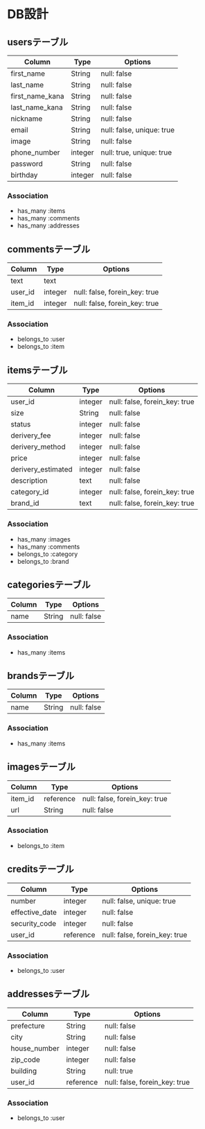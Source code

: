 # DB設計 


## usersテーブル 

|Column|Type|Options| 
|------|----|-------| 
|first_name|String|null: false| 
|last_name|String|null: false| 
|first_name_kana|String|null: false| 
|last_name_kana|String|null: false| 
|nickname|String|null: false| 
|email|String|null: false, unique: true| 
|image|String|null: false| 
|phone_number|integer|null: true, unique: true| 
|password|String|null: false| 
|birthday|integer|null: false| 

### Association 
- has_many :items 
- has_many :comments 
- has_many :addresses


## commentsテーブル 

|Column|Type|Options| 
|------|----|-------| 
|text|text| 
|user_id|integer|null: false, forein_key: true| 
|item_id|integer|null: false, forein_key: true| 

### Association 
- belongs_to :user 
- belongs_to :item 


## itemsテーブル 

|Column|Type|Options| 
|------|----|-------| 
|user_id|integer|null: false, forein_key: true| 
|size|String|null: false| 
|status|integer|null: false| 
|derivery_fee|integer|null: false| 
|derivery_method|integer|null: false| 
|price|integer|null: false| 
|derivery_estimated|integer|null: false| 
|description|text|null: false| 
|category_id|integer|null: false, forein_key: true| 
|brand_id|text|null: false, forein_key: true|

### Association 
- has_many :images 
- has_many :comments 
- belongs_to :category
- belongs_to :brand


## categoriesテーブル 

|Column|Type|Options| 
|------|----|-------| 
|name|String|null: false| 

### Association 
- has_many :items


## brandsテーブル 

|Column|Type|Options| 
|------|----|-------| 
|name|String|null: false| 

### Association 
- has_many :items


## imagesテーブル 

|Column|Type|Options| 
|------|----|-------| 
|item_id|reference|null: false, forein_key: true| 
|url|String|null: false| 

### Association 
- belongs_to :item 


## creditsテーブル 

|Column|Type|Options| 
|------|----|-------| 
|number|integer|null: false, unique: true| 
|effective_date|integer|null: false| 
|security_code|integer|null: false| 
|user_id|reference|null: false, forein_key: true| 

### Association 
- belongs_to :user 


## addressesテーブル 

|Column|Type|Options| 
|------|----|-------| 
|prefecture|String|null: false| 
|city|String|null: false| 
|house_number|integer|null: false| 
|zip_code|integer|null: false| 
|building|String|null: true| 
|user_id|reference|null: false, forein_key: true| 

### Association 
- belongs_to :user  